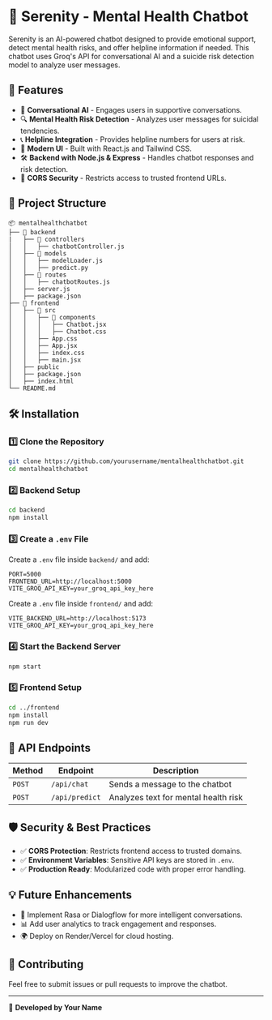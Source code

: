 # 🧠 Serenity - Mental Health Chatbot

Serenity is an AI-powered chatbot designed to provide emotional support, detect mental health risks, and offer helpline information if needed. This chatbot uses Groq's API for conversational AI and a suicide risk detection model to analyze user messages.

## 🚀 Features

- 🌟 **Conversational AI** - Engages users in supportive conversations.
- 🔍 **Mental Health Risk Detection** - Analyzes user messages for suicidal tendencies.
- 📞 **Helpline Integration** - Provides helpline numbers for users at risk.
- 🎨 **Modern UI** - Built with React.js and Tailwind CSS.
- 🛠 **Backend with Node.js & Express** - Handles chatbot responses and risk detection.
- 🔗 **CORS Security** - Restricts access to trusted frontend URLs.

## 📂 Project Structure

```
📦 mentalhealthchatbot
├── 📁 backend
|   ├── 📁 controllers
│   │   ├── chatbotController.js
│   ├── 📁 models
│   │   ├── modelLoader.js
│   │   ├── predict.py
│   ├── 📁 routes
│   │   ├── chatbotRoutes.js
│   ├── server.js
│   ├── package.json
├── 📁 frontend
│   ├── 📁 src
│   │   ├── 📁 components
│   │   │   ├── Chatbot.jsx
│   │   │   ├── Chatbot.css
│   │   ├── App.css
│   │   ├── App.jsx
│   │   ├── index.css
│   │   ├── main.jsx
│   ├── public
│   ├── package.json
│   ├── index.html
└── README.md
```

## 🛠 Installation

### 1️⃣ Clone the Repository
```bash
git clone https://github.com/yourusername/mentalhealthchatbot.git
cd mentalhealthchatbot
```

### 2️⃣ Backend Setup
```bash
cd backend
npm install
```

### 3️⃣ Create a `.env` File
Create a `.env` file inside `backend/` and add:
```
PORT=5000
FRONTEND_URL=http://localhost:5000
VITE_GROQ_API_KEY=your_groq_api_key_here
```
Create a `.env` file inside `frontend/` and add:
```
VITE_BACKEND_URL=http://localhost:5173
VITE_GROQ_API_KEY=your_groq_api_key_here
```

### 4️⃣ Start the Backend Server
```bash
npm start
```

### 5️⃣ Frontend Setup
```bash
cd ../frontend
npm install
npm run dev
```

## 🔗 API Endpoints

| Method | Endpoint         | Description |
|--------|----------------|-------------|
| `POST` | `/api/chat`    | Sends a message to the chatbot |
| `POST` | `/api/predict` | Analyzes text for mental health risk |

## 🛡 Security & Best Practices
- ✅ **CORS Protection**: Restricts frontend access to trusted domains.
- ✅ **Environment Variables**: Sensitive API keys are stored in `.env`.
- ✅ **Production Ready**: Modularized code with proper error handling.

## 💡 Future Enhancements
- 🤖 Implement Rasa or Dialogflow for more intelligent conversations.
- 📊 Add user analytics to track engagement and responses.
- 🌍 Deploy on Render/Vercel for cloud hosting.

## 🤝 Contributing
Feel free to submit issues or pull requests to improve the chatbot.

---

🔹 **Developed by Your Name**  
